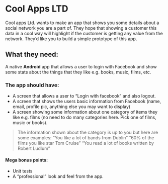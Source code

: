 # Cool Apps LTD

Cool apps Ltd. wants to make an app that shows you some details about a social network you are a part of. They hope that showing a customer this data in a cool way will highlight if the customer is getting any value from the network. They’d like you to build a simple prototype of this app.

## What they need:

A native **Android** app that allows a user to login with Facebook and show some stats about the things that they like e.g. books, music, films, etc.

### The app should have:
* A screen that allows a user to “Login with facebook” and also logout.
* A screen that shows the users basic information from Facebook (name, email, profile pic, anything else you may want to display)
* A screen showing some information about one category of items they like e.g. films (no need to do many categories here. Pick one of films, music or books).

> The information shown about the category is up to you but here are some examples:
> “You like a lot of bands from Dublin”
> “60% of the films you like star Tom Cruise”
> “You read a lot of books written by Robert Ludlum”

#### Mega bonus points:
* Unit tests
* A “professional” look and feel from the app.